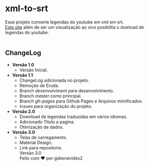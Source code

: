 # xml-to-srt

Esse projeto converte legendas do youtube em xml em srt.<br>
[Este site](https://gsbenevides2.github.io/xml-to-srt/) além de ser um visualização ao vivo posibilita o dowload de legendas do youtube.
<br>
<br>
## ChangeLog
- **Versão 1.0**
	- Versão Inicial.
- **Versão 1.1**
	- ChangeLog adicionada no projeto.
	- Remoção de Eruda.
	- Branch _desenvolviment_ para desenvolvimento.
	- Branch _master_ como principal.
	- Branch _gh-pages_ para Github Pages e Arquivos mimificados.
	- Insues para organização do projeto.
- **Versão 2.0**
	- Download de legendas traduzidas em vários idiomas.
	- Adicionado Titulo a pagina.
	- Otimização de dados.
- **Versão 3.0**
  - Telas de carregamento.
  - Material Design.
  - Link para repositorio.<br>
Versão 3.0<br>
Feito com :heart: por gsbenevides2

